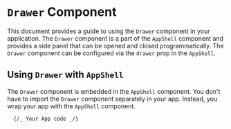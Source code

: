 # `Drawer` Component

This document provides a guide to using the `Drawer` component in your application. The `Drawer` component is a part of the `AppShell` component and provides a side panel that can be opened and closed programmatically. The `Drawer` component can be configured via the `drawer` prop in the `AppShell`.

## Using `Drawer` with `AppShell`

The `Drawer` component is embedded in the `AppShell` component. You don't have to import the `Drawer` component separately in your app. Instead, you wrap your app with the `AppShell` component.

<code><pre>
<AppShell drawer={drawerConfig}>
{/_ Your App code _/}
</AppShell>
</code></pre>
